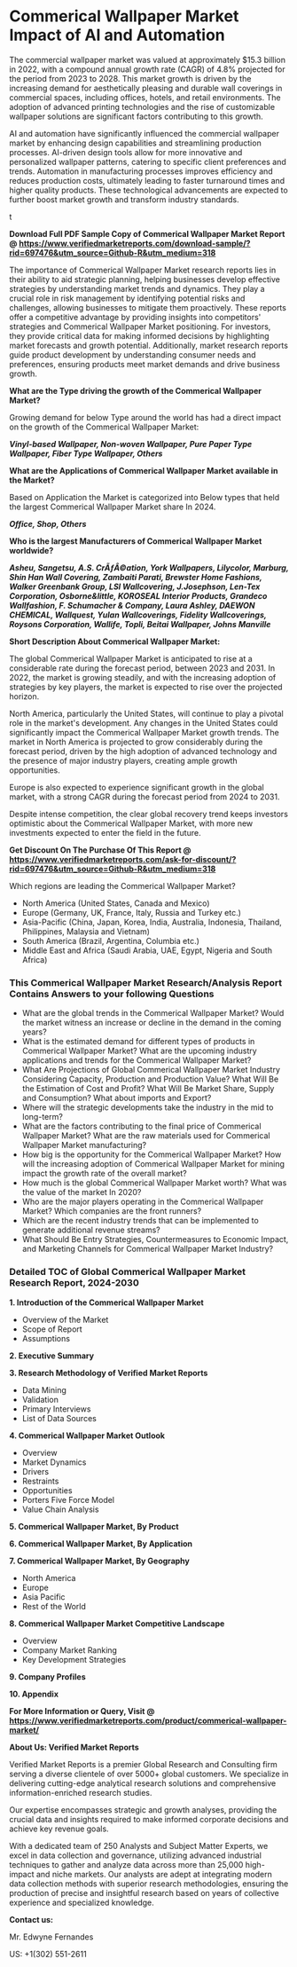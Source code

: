 <meta name="title" content="Global Commerical Wallpaper Market Impact of AI and Automation"><meta name="description" content="The commercial wallpaper market was valued at approximately $15.3 billion in 2022, with a compound annual growth rate (CAGR) of 4.8% projected for the period from 2023"><meta name="title" content="Commerical Wallpaper Market Size, Share, Scope, Trends, Growth, Opportunities, Analysis, Forecast"><h1>Commerical Wallpaper Market Impact of AI and Automation</h1><p>The commercial wallpaper market was valued at approximately $15.3 billion in 2022, with a compound annual growth rate (CAGR) of 4.8% projected for the period from 2023 to 2028. This market growth is driven by the increasing demand for aesthetically pleasing and durable wall coverings in commercial spaces, including offices, hotels, and retail environments. The adoption of advanced printing technologies and the rise of customizable wallpaper solutions are significant factors contributing to this growth.</p><p>AI and automation have significantly influenced the commercial wallpaper market by enhancing design capabilities and streamlining production processes. AI-driven design tools allow for more innovative and personalized wallpaper patterns, catering to specific client preferences and trends. Automation in manufacturing processes improves efficiency and reduces production costs, ultimately leading to faster turnaround times and higher quality products. These technological advancements are expected to further boost market growth and transform industry standards.</p>t</p><p id="" class=""><strong>Download Full PDF Sample Copy of Commerical Wallpaper Market Report @ <a href="https://www.verifiedmarketreports.com/download-sample/?rid=697476&utm_source=Github-R&utm_medium=318" target="_blank">https://www.verifiedmarketreports.com/download-sample/?rid=697476&utm_source=Github-R&utm_medium=318</a></strong></p><p>The importance of&nbsp;Commerical Wallpaper Market research reports lies in their ability to aid strategic planning, helping businesses develop effective strategies by understanding market trends and dynamics. They play a crucial role in risk management by identifying potential risks and challenges, allowing businesses to mitigate them proactively. These reports offer a competitive advantage by providing insights into competitors' strategies and Commerical Wallpaper Market positioning. For investors, they provide critical data for making informed decisions by highlighting market forecasts and growth potential. Additionally, market research reports guide product development by understanding consumer needs and preferences, ensuring products meet market demands and drive business growth.</p><p><strong>What are the&nbsp;Type driving the growth of the Commerical Wallpaper Market?</strong></p><p id="" class="">Growing demand for below Type around the world has had a direct impact on the growth of the Commerical Wallpaper Market:</p><em><strong>Vinyl-based Wallpaper, Non-woven Wallpaper, Pure Paper Type Wallpaper, Fiber Type Wallpaper, Others</strong></em></p><strong>What are the&nbsp;Applications&nbsp;of Commerical Wallpaper Market available in the Market?</strong></p><p id="" class="">Based on Application the Market is categorized into Below types that held the largest Commerical Wallpaper Market share In 2024.</p><em><strong>Office, Shop, Others</strong></em></p><strong>Who is the largest Manufacturers of Commerical Wallpaper Market worldwide?</strong></p><p><em><strong>Asheu, Sangetsu, A.S. CrÃƒÂ©ation, York Wallpapers, Lilycolor, Marburg, Shin Han Wall Covering, Zambaiti Parati, Brewster Home Fashions, Walker Greenbank Group, LSI Wallcovering, J.Josephson, Len-Tex Corporation, Osborne&little, KOROSEAL Interior Products, Grandeco Wallfashion, F. Schumacher & Company, Laura Ashley, DAEWON CHEMICAL, Wallquest, Yulan Wallcoverings, Fidelity Wallcoverings, Roysons Corporation, Wallife, Topli, Beitai Wallpaper, Johns Manville</strong></em></p><p id="" class=""><strong>Short Description About Commerical Wallpaper Market:</strong></p><p>The global Commerical Wallpaper Market is anticipated to rise at a considerable rate during the forecast period, between 2023 and 2031. In 2022, the market is growing steadily, and with the increasing adoption of strategies by key players, the market is expected to rise over the projected horizon.</p><p>North America, particularly the United States, will continue to play a pivotal role in the market's development. Any changes in the United States could significantly impact the Commerical Wallpaper Market growth trends. The market in North America is projected to grow considerably during the forecast period, driven by the high adoption of advanced technology and the presence of major industry players, creating ample growth opportunities.</p><p>Europe is also expected to experience significant growth in the global market, with a strong CAGR during the forecast period from 2024 to 2031.</p><p>Despite intense competition, the clear global recovery trend keeps investors optimistic about the Commerical Wallpaper Market, with more new investments expected to enter the field in the future.</p><p id="" class=""><strong>Get Discount On The Purchase Of This Report @ <a href="https://www.verifiedmarketreports.com/ask-for-discount/?rid=697476&utm_source=Github-R&utm_medium=318" target="_blank">https://www.verifiedmarketreports.com/ask-for-discount/?rid=697476&utm_source=Github-R&utm_medium=318</a></strong></p>Which regions are leading the Commerical Wallpaper Market?</p><ul><li>North America (United States, Canada and Mexico)</li><li>Europe (Germany, UK, France, Italy, Russia and Turkey etc.)</li><li>Asia-Pacific (China, Japan, Korea, India, Australia, Indonesia, Thailand, Philippines, Malaysia and Vietnam)</li><li>South America (Brazil, Argentina, Columbia etc.)</li><li>Middle East and Africa (Saudi Arabia, UAE, Egypt, Nigeria and South Africa)</li></ul><h3 id="" class="">This Commerical Wallpaper Market Research/Analysis Report Contains Answers to your following Questions</h3><ul><li>What are the global trends in the Commerical Wallpaper Market? Would the market witness an increase or decline in the demand in the coming years?</li><li>What is the estimated demand for different types of products in Commerical Wallpaper Market? What are the upcoming industry applications and trends for the Commerical Wallpaper Market?</li><li>What Are Projections of Global Commerical Wallpaper Market Industry Considering Capacity, Production and Production Value? What Will Be the Estimation of Cost and Profit? What Will Be Market Share, Supply and Consumption? What about imports and Export?</li><li>Where will the strategic developments take the industry in the mid to long-term?</li><li>What are the factors contributing to the final price of Commerical Wallpaper Market? What are the raw materials used for Commerical Wallpaper Market manufacturing?</li><li>How big is the opportunity for the Commerical Wallpaper Market? How will the increasing adoption of Commerical Wallpaper Market for mining impact the growth rate of the overall market?</li><li>How much is the global Commerical Wallpaper Market worth? What was the value of the market In 2020?</li><li>Who are the major players operating in the Commerical Wallpaper Market? Which companies are the front runners?</li><li>Which are the recent industry trends that can be implemented to generate additional revenue streams?</li><li>What Should Be Entry Strategies, Countermeasures to Economic Impact, and Marketing Channels for Commerical Wallpaper Market Industry?</li></ul><h3 id="" class="">Detailed TOC of Global Commerical Wallpaper Market Research Report, 2024-2030</h3><p id="" class=""><strong>1. Introduction of the Commerical Wallpaper Market</strong></p><ul><li>Overview of the Market</li><li>Scope of Report</li><li>Assumptions</li></ul><p id="" class=""><strong>2. Executive Summary</strong></p><p id="" class=""><strong>3. Research Methodology of Verified Market Reports</strong></p><ul><li>Data Mining</li><li>Validation</li><li>Primary Interviews</li><li>List of Data Sources</li></ul><p id="" class=""><strong>4. Commerical Wallpaper Market Outlook</strong></p><ul><li>Overview</li><li>Market Dynamics</li><li>Drivers</li><li>Restraints</li><li>Opportunities</li><li>Porters Five Force Model</li><li>Value Chain Analysis</li></ul><p id="" class=""><strong>5. Commerical Wallpaper Market, By Product</strong></p><p id="" class=""><strong>6. Commerical Wallpaper Market, By Application</strong></p><p id="" class=""><strong>7. Commerical Wallpaper Market, By Geography</strong></p><ul><li>North America</li><li>Europe</li><li>Asia Pacific</li><li>Rest of the World</li></ul><p id="" class=""><strong>8. Commerical Wallpaper Market Competitive Landscape</strong></p><ul><li>Overview</li><li>Company Market Ranking</li><li>Key Development Strategies</li></ul><p id="" class=""><strong>9. Company Profiles</strong></p><p id="" class=""><strong>10. Appendix</strong></p><p id="" class=""><strong>For More Information or Query, Visit @ <a href="https://www.verifiedmarketreports.com/product/commerical-wallpaper-market/" target="_blank">https://www.verifiedmarketreports.com/product/commerical-wallpaper-market/</a></strong></p><p id="" class=""><strong>About Us: Verified Market Reports</strong></p><p id="" class="">Verified Market Reports is a premier Global Research and Consulting firm serving a diverse clientele of over 5000+ global customers. We specialize in delivering cutting-edge analytical research solutions and comprehensive information-enriched research studies.</p><p id="" class="">Our expertise encompasses strategic and growth analyses, providing the crucial data and insights required to make informed corporate decisions and achieve key revenue goals.</p><p id="" class="">With a dedicated team of 250 Analysts and Subject Matter Experts, we excel in data collection and governance, utilizing advanced industrial techniques to gather and analyze data across more than 25,000 high-impact and niche markets. Our analysts are adept at integrating modern data collection methods with superior research methodologies, ensuring the production of precise and insightful research based on years of collective experience and specialized knowledge.</p><p id="" class=""><strong>Contact us:</strong></p><p id="" class="">Mr. Edwyne Fernandes</p><p id="" class="">US: +1(302) 551-2611</p>